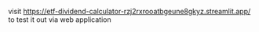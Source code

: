 visit https://etf-dividend-calculator-rzj2rxrooatbgeune8gkyz.streamlit.app/ to test it out via web application

